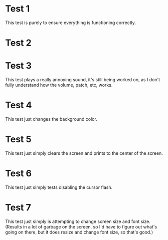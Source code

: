 # Test 1
This test is purely to ensure everything is functioning correctly.

# Test 2

# Test 3
This test plays a really annoying sound, it's still being worked on, as I don't fully understand how the volume, patch, etc, works.

# Test 4
This test just changes the background color.

# Test 5
This test just simply clears the screen and prints to the center of the screen.

# Test 6
This test just simply tests disabling the cursor flash.

# Test 7
This test just simply is attempting to change screen size and font size. (Results in a lot of garbage on the screen, so I'd have to figure out what's going on there, but it does resize and change font size, so that's good.)